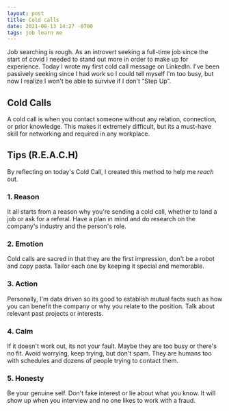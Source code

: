 ```yaml
---
layout: post
title: Cold calls
date: 2021-08-13 14:27 -0700
tags: job learn me
---
```

Job searching is rough. As an introvert seeking a full-time job since the start of covid I needed to stand out more in order to make up for experience. Today I wrote my first cold call message on LinkedIn. I've been passively seeking since I had work so I could tell myself I'm too busy, but now I realize I won't be able to survive if I don't "Step Up".

## Cold Calls
A cold call is when you contact someone without any relation, connection, or prior knowledge. This makes it extremely difficult, but its a must-have skill for networking and required in any workplace.

## Tips (R.E.A.C.H)
By reflecting on today's Cold Call, I created this method to help me *reach* out.

### 1. Reason
It all starts from a reason why you're sending a cold call, whether to land a job or ask for a referal. Have a plan in mind and do research on the company's industry and the person's role.
### 2. Emotion
Cold calls are sacred in that they are the first impression, don't be a robot and copy pasta. Tailor each one by keeping it special and memorable.
### 3. Action
Personally, I'm data driven so its good to establish mutual facts such as how you can benefit the company or why you relate to the position. Talk about relevant past projects or interests.
### 4. Calm
If it doesn't work out, its not your fault. Maybe they are too busy or there's no fit. Avoid worrying, keep trying, but don't spam. They are humans too with schedules and dozens of people trying to contact them.
### 5. Honesty
Be your genuine self. Don't fake interest or lie about what you know. It will show up when you interview and no one likes to work with a fraud.
